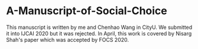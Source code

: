 # A-Manuscript-of-Social-Choice
This manuscript is written by me and Chenhao Wang in CityU. We submitted it into IJCAI 2020 but it was rejected. In April, this work is covered by Nisarg Shah's paper which was accepted by FOCS 2020.
